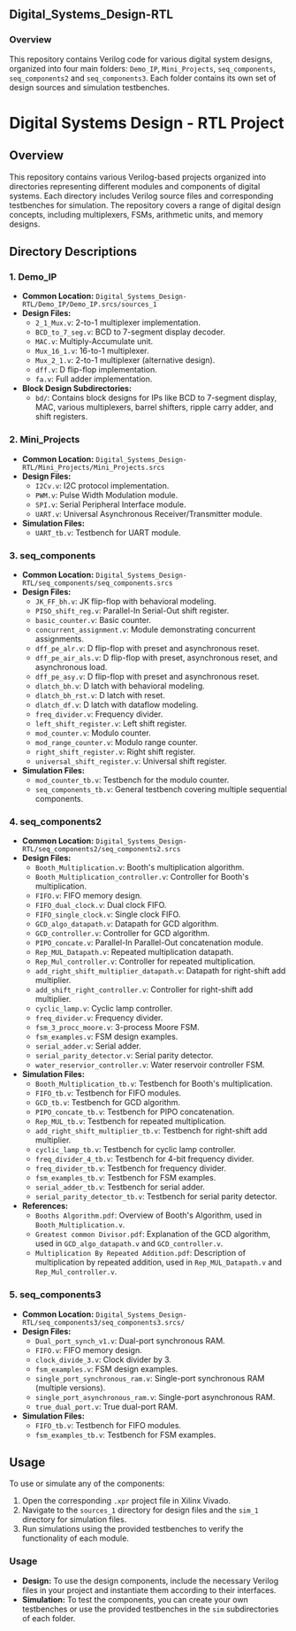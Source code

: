 ## Digital_Systems_Design-RTL

### Overview
This repository contains Verilog code for various digital system designs, organized into four main folders: `Demo_IP`, `Mini_Projects`, `seq_components`, `seq_components2` and  `seq_components3`. Each folder contains its own set of design sources and simulation testbenches.

# Digital Systems Design - RTL Project

## Overview

This repository contains various Verilog-based projects organized into directories representing different modules and components of digital systems. Each directory includes Verilog source files and corresponding testbenches for simulation. The repository covers a range of digital design concepts, including multiplexers, FSMs, arithmetic units, and memory designs.

## Directory Descriptions

### 1. **Demo_IP**
   - **Common Location:** `Digital_Systems_Design-RTL/Demo_IP/Demo_IP.srcs/sources_1`
   - **Design Files:**
     - `2_1_Mux.v`: 2-to-1 multiplexer implementation.
     - `BCD_to_7_seg.v`: BCD to 7-segment display decoder.
     - `MAC.v`: Multiply-Accumulate unit.
     - `Mux_16_1.v`: 16-to-1 multiplexer.
     - `Mux_2_1.v`: 2-to-1 multiplexer (alternative design).
     - `dff.v`: D flip-flop implementation.
     - `fa.v`: Full adder implementation.
   - **Block Design Subdirectories:**
     - `bd/`: Contains block designs for IPs like BCD to 7-segment display, MAC, various multiplexers, barrel shifters, ripple carry adder, and shift registers.

### 2. **Mini_Projects**
   - **Common Location:** `Digital_Systems_Design-RTL/Mini_Projects/Mini_Projects.srcs`
   - **Design Files:**
     - `I2Cv.v`: I2C protocol implementation.
     - `PWM.v`: Pulse Width Modulation module.
     - `SPI.v`: Serial Peripheral Interface module.
     - `UART.v`: Universal Asynchronous Receiver/Transmitter module.
   - **Simulation Files:**
     - `UART_tb.v`: Testbench for UART module.

### 3. **seq_components**
   - **Common Location:** `Digital_Systems_Design-RTL/seq_components/seq_components.srcs`
   - **Design Files:**
     - `JK_FF_bh.v`: JK flip-flop with behavioral modeling.
     - `PISO_shift_reg.v`: Parallel-In Serial-Out shift register.
     - `basic_counter.v`: Basic counter.
     - `concurrent_assignment.v`: Module demonstrating concurrent assignments.
     - `dff_pe_alr.v`: D flip-flop with preset and asynchronous reset.
     - `dff_pe_air_als.v`: D flip-flop with preset, asynchronous reset, and asynchronous load.
     - `dff_pe_asy.v`: D flip-flop with preset and asynchronous reset.
     - `dlatch_bh.v`: D latch with behavioral modeling.
     - `dlatch_bh_rst.v`: D latch with reset.
     - `dlatch_df.v`: D latch with dataflow modeling.
     - `freq_divider.v`: Frequency divider.
     - `left_shift_register.v`: Left shift register.
     - `mod_counter.v`: Modulo counter.
     - `mod_range_counter.v`: Modulo range counter.
     - `right_shift_register.v`: Right shift register.
     - `universal_shift_register.v`: Universal shift register.
   - **Simulation Files:**
     - `mod_counter_tb.v`: Testbench for the modulo counter.
     - `seq_components_tb.v`: General testbench covering multiple sequential components.

### 4. **seq_components2**
   - **Common Location:** `Digital_Systems_Design-RTL/seq_components2/seq_components2.srcs`
   - **Design Files:**
     - `Booth_Multiplication.v`: Booth's multiplication algorithm.
     - `Booth_Multiplication_controller.v`: Controller for Booth's multiplication.
     - `FIFO.v`: FIFO memory design.
     - `FIFO_dual_clock.v`: Dual clock FIFO.
     - `FIFO_single_clock.v`: Single clock FIFO.
     - `GCD_algo_datapath.v`: Datapath for GCD algorithm.
     - `GCD_controller.v`: Controller for GCD algorithm.
     - `PIPO_concate.v`: Parallel-In Parallel-Out concatenation module.
     - `Rep_MUL_Datapath.v`: Repeated multiplication datapath.
     - `Rep_Mul_controller.v`: Controller for repeated multiplication.
     - `add_right_shift_multiplier_datapath.v`: Datapath for right-shift add multiplier.
     - `add_shift_right_controller.v`: Controller for right-shift add multiplier.
     - `cyclic_lamp.v`: Cyclic lamp controller.
     - `freq_divider.v`: Frequency divider.
     - `fsm_3_procc_moore.v`: 3-process Moore FSM.
     - `fsm_examples.v`: FSM design examples.
     - `serial_adder.v`: Serial adder.
     - `serial_parity_detector.v`: Serial parity detector.
     - `water_reservior_controller.v`: Water reservoir controller FSM.
   - **Simulation Files:**
     - `Booth_Multiplication_tb.v`: Testbench for Booth's multiplication.
     - `FIFO_tb.v`: Testbench for FIFO modules.
     - `GCD_tb.v`: Testbench for GCD algorithm.
     - `PIPO_concate_tb.v`: Testbench for PIPO concatenation.
     - `Rep_MUL_tb.v`: Testbench for repeated multiplication.
     - `add_right_shift_multiplier_tb.v`: Testbench for right-shift add multiplier.
     - `cyclic_lamp_tb.v`: Testbench for cyclic lamp controller.
     - `freq_divider_4_tb.v`: Testbench for 4-bit frequency divider.
     - `freq_divider_tb.v`: Testbench for frequency divider.
     - `fsm_examples_tb.v`: Testbench for FSM examples.
     - `serial_adder_tb.v`: Testbench for serial adder.
     - `serial_parity_detector_tb.v`: Testbench for serial parity detector.
   - **References:**
     - `Booths Algorithm.pdf`: Overview of Booth's Algorithm, used in `Booth_Multiplication.v`.
     - `Greatest common Divisor.pdf`: Explanation of the GCD algorithm, used in `GCD_algo_datapath.v` and `GCD_controller.v`.
     - `Multiplication By Repeated Addition.pdf`: Description of multiplication by repeated addition, used in `Rep_MUL_Datapath.v` and `Rep_Mul_controller.v`.

### 5. **seq_components3**
   - **Common Location:** `Digital_Systems_Design-RTL/seq_components3/seq_components3.srcs/`
   - **Design Files:**
     - `Dual_port_synch_v1.v`: Dual-port synchronous RAM.
     - `FIFO.v`: FIFO memory design.
     - `clock_divide_3.v`: Clock divider by 3.
     - `fsm_examples.v`: FSM design examples.
     - `single_port_synchronous_ram.v`: Single-port synchronous RAM (multiple versions).
     - `single_port_asynchronous_ram.v`: Single-port asynchronous RAM.
     - `true_dual_port.v`: True dual-port RAM.
   - **Simulation Files:**
     - `FIFO_tb.v`: Testbench for FIFO modules.
     - `fsm_examples_tb.v`: Testbench for FSM examples.

## Usage

To use or simulate any of the components:
1. Open the corresponding `.xpr` project file in Xilinx Vivado.
2. Navigate to the `sources_1` directory for design files and the `sim_1` directory for simulation files.
3. Run simulations using the provided testbenches to verify the functionality of each module.




### Usage
* **Design:** To use the design components, include the necessary Verilog files in your project and instantiate them according to their interfaces.
* **Simulation:** To test the components, you can create your own testbenches or use the provided testbenches in the `sim` subdirectories of each folder.
